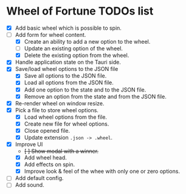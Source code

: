 # Wheel of Fortune TODOs list

- [x] Add basic wheel which is possible to spin.
- [ ] Add form for wheel content.
    - [x] Create an ability to add a new option to the wheel.
    - [ ] Update an existing option of the wheel.
    - [x] Delete the existing option from the wheel.
- [x] Handle application state on the Tauri side.
- [x] Save/load wheel options to the JSON file
    - [x] Save all options to the JSON file.
    - [x] Load all options from the JSON file.
    - [x] Add one option to the state and to the JSON file.
    - [x] Remove an option from the state and from the JSON file.
- [x] Re-render wheel on window resize.
- [x] Pick a file to store wheel options.
    - [x] Load wheel options from the file.
    - [x] Create new file for wheel options.
    - [x] Close opened file.
    - [x] Update extension `.json -> .wheel`.
- [x] Improve UI
    - ~~[ ] Show modal with a winner.~~
    - [x] Add wheel head.
    - [x] Add effects on spin.
    - [x] Improve look & feel of the whee with only one or zero options.
- [ ] Add default config.
- [ ] Add sound.